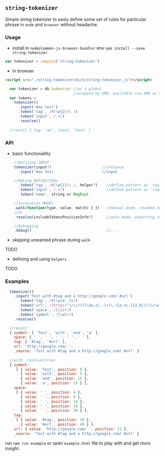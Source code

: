 ## `string-tokenizer`

Simple string tokenizer to easly define some set of rules for particular phrase in `node` and `browser` without headache.

### Usage

* install in `node`/`common-js-browser-bundler` env
`npm install --save string-tokenizer`

```js
var tokenizer = require('string-tokenizer')
```

* In browser 

```html 
<script src="./string-tokenizer/dist/string-tokenizer.js"></script>
```

```js
  var tokenizer = db.tokenizer //as a global
                               //wrapped by UMD, available via AMD as string-tokenizer
  var tokens = 
    tokenizer()
      .input('#aa test')
      .token('tag', /#(\w{2})\ /)
      .token('input', /.+/)
      .resolve()
  
  //result { tag: 'aa', input: 'test' }
```

### API

* basic functionallity

```js
    //Defining INPUT
    tokenizer(input?)                       //instance
      .input('#aa tes)                      //input

    //Making DEFINITIONs
      .token('tag', /#(\w{2})\ /, helper?)    //define pattern as 'tag' with optional helper method
      .token('input', /.+/)                   //define pattern as 'input'
      .token('name', string or RegExp)

    //Invocation MODEs
    .walk(function(type, value, match) { })   //manual mode, invoked on each token
    //or
    .resolve(includeTokensPositionInfo?)      //auto mode, exporting tokens to object with optional info about token position

    //Debugging
    .debug()                                  //...
```

* skipping unwanted phrase during `walk`

TODO

* defining and using `helpers`

TODO

### Examples

```js
  tokenizer()
    .input('Test with #tag and a http://google.com/ #url')
      .token('tag', /#[\w\d-_]+/)
      .token('url', /(https?:\/\/)?([\da-z\.-]+)\.([a-z\.]{2,6})([\/\w \.-]*)*\/?/, function(values){ return values[0] })
      .token('space', /[\s]+/)
      .token('symbol', /[\w]+/)
    .resolve()

  //result
  { symbol: [ 'Test', 'with', 'and', 'a' ],
    space: [ ' ', ' ', ' ', ' ', ' ' ],
    tag: [ '#tag', '#url' ],
    url: 'http://google.com/ ',
    _source: 'Test with #tag and a http://google.com/ #url' }
  
  //with .resolve(true)
  { symbol:
     [ { value: 'Test', position: 0 },
       { value: 'with', position: 5 },
       { value: 'and', position: 15 },
       { value: 'a', position: 19 } ],
    space:
     [ { value: ' ', position: 4 },
       { value: ' ', position: 9 },
       { value: ' ', position: 14 },
       { value: ' ', position: 18 },
       { value: ' ', position: 20 } ],
    tag:
     [ { value: '#tag', position: 10 },
       { value: '#url', position: 40 } ],
    url: { value: 'http://google.com/ ', position: 21 },
    _source: 'Test with #tag and a http://google.com/ #url' }
```

run `npm run example` or open `example.html` file to play with and get more insight.
